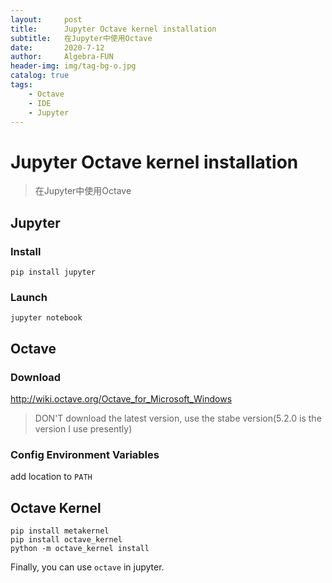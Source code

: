 ```yaml
---
layout:     post
title:      Jupyter Octave kernel installation
subtitle:   在Jupyter中使用Octave
date:       2020-7-12
author:     Algebra-FUN
header-img: img/tag-bg-o.jpg
catalog: true
tags:
    - Octave
    - IDE
    - Jupyter
---
```


# Jupyter Octave kernel installation

> 在Jupyter中使用Octave

## Jupyter 
### Install
```shell
pip install jupyter
```

### Launch
```shell
jupyter notebook
```

## Octave
### Download
http://wiki.octave.org/Octave_for_Microsoft_Windows

> DON'T download the latest version, use the stabe version(5.2.0 is the version I use presently)

### Config Environment Variables

add location to `PATH`

## Octave Kernel
```shell
pip install metakernel
pip install octave_kernel
python -m octave_kernel install
```

Finally, you can use `octave` in jupyter.